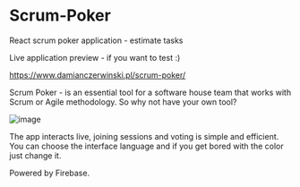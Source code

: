 # Scrum-Poker
React scrum poker application - estimate tasks

Live application preview - if you want to test :) 

https://www.damianczerwinski.pl/scrum-poker/

Scrum Poker - is an essential tool for a software house team that works with Scrum or Agile methodology. So why not have your own tool? 

![image](https://github.com/user-attachments/assets/ce06d2d4-ccf2-400e-aa6e-29a57aefd381)

The app interacts live, joining sessions and voting is simple and efficient. You can choose the interface language and if you get bored with the color just change it.

Powered by Firebase.
